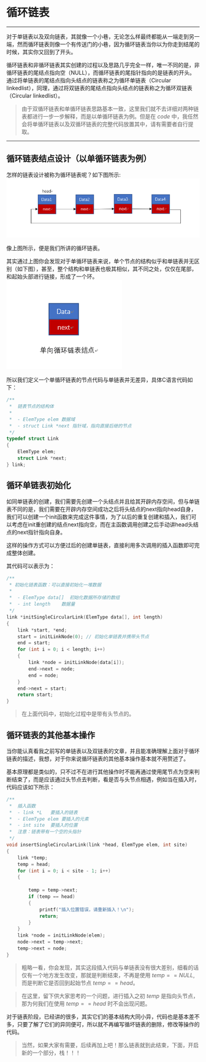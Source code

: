 # 循环链表
---
对于单链表以及双向链表，其就像一个小巷，无论怎么样最终都能从一端走到另一端，然而循环链表则像一个有传送门的小巷，因为循环链表当你以为你走到结尾的时候，其实你又回到了开头。

循环链表和非循环链表其实创建的过程以及思路几乎完全一样，唯一不同的是，非循环链表的尾结点指向空（NULL），而循环链表的尾指针指向的是链表的开头。通过将单链表的尾结点指向头结点的链表称之为循环单链表（Circular linkedlist），同理，通过将双链表的尾结点指向头结点的链表称之为循环双链表（Circular linkedlist）。

> 由于双循环链表和单循环链表思路基本一致，这里我们就不去详细对两种链表都进行一步一步解释，而是以单循环链表为例。但是在 $code$ 中，我任然会将单循环链表以及双循环链表的完整代码放置其中，请有需要者自行提取。


---
## 循环链表结点设计（以单循环链表为例）

怎样的链表设计被称为循环链表呢？如下图所示:
![](images/image31.png)

像上图所示，便是我们所讲的循环链表。

其实通过上图你会发现对于单循环链表来说，单个节点的结构似乎和单链表并无区别（如下图），甚至，整个结构和单链表也极其相似，其不同之处，仅仅在尾部，和起始头部进行链接，形成了一个环。
![](images/image32.png)

所以我们定义一个单循环链表的节点代码与单链表并无差异，具体C语言代码如下：

```C
/**
 *  链表节点的结构体
 * 
 *  - ElemType elem 数据域
 *  - struct Link *next 指针域，指向直接后继的节点
 */
typedef struct Link
{
    ElemType elem;
    struct Link *next;
} link;
```


## 循环单链表初始化

如同单链表的创建，我们需要先创建一个头结点并且给其开辟内存空间，但与单链表不同的是，我们需要在开辟内存空间成功之后将头结点的next指向head自身，我们可以创建一个init函数来完成这件事情，为了以后的重复创建和插入，我们可以考虑在init重创建的结点next指向空，而在主函数调用创建之后手动讲head头结点的next指针指向自身。

这样的操作方式可以方便过后的创建单链表，直接利用多次调用的插入函数即可完成整体创建。

其代码可以表示为：
```C
/**
 * 初始化链表函数：可以直接初始化一堆数据
 * 
 *  - ElemType data[]  初始化数据所存储的数组
 *  - int length    数据量
 */
link *initSingleCircularLink(ElemType data[], int length)
{
    link *start, *end;
    start = initLinkNode(0); // 初始化单链表并携带头节点
    end = start;
    for (int i = 0; i < length; i++)
    {
        link *node = initLinkNode(data[i]);
        end->next = node;
        end = node;
    }
    end->next = start;
    return start;
}
```
> 在上面代码中，初始化过程中是带有头节点的。

## 循环链表的其他基本操作

当你能认真看我之前写的单链表以及双链表的文章，并且能准确理解上面对于循环链表的描述，我想，对于你来说循环链表的其他基本操作基本就不用赘述了。

基本原理都是类似的，只不过不在进行其他操作时不能再通过使用尾节点为空来判断结束了，而是应该通过头节点去判断，看是否与头节点相遇，例如当在插入时，代码应该如下所示：

```C
/**
 *  插入函数
 *  - link *L   要插入的链表
 *  - ElemType elem 要插入的元素
 *  - int site  要插入的位置
 *  注意：链表带有一个空的头指针
 */
void insertSingleCircularLink(link *head, ElemType elem, int site)
{
    link *temp;
    temp = head;
    for (int i = 0; i < site - 1; i++)
    {

        temp = temp->next;
        if (temp == head)
        {
            printf("插入位置错误，请重新插入！\n");
            return;
        }
    }
    link *node = initLinkNode(elem);
    node->next = temp->next;
    temp->next = node;
}

```
> 粗略一看，你会发现，其实这段插入代码与单链表没有很大差别，细看的话仅有一个地方发生改变，那就是判断结束，不再是使用 $temp == NULL$,而是判断它是否回到起始节点 $temp == head$。

> 在这里，留下供大家思考的一个问题，进行插入之初 $temp$ 是指向头节点，那为何我们在使用 $temp == head$ 时不会出现问题。


对于链表阶段，已经讲的很多，其实它们的基本结构大同小异，代码也是基本差不多，只要了解了它们的异同便可，所以就不再编写循坏链表的删除，修改等操作的代码。

> 当然，如果大家有需要，后续再加上吧！那么链表就到此结束，下面，开启新的一个部分，栈！！！